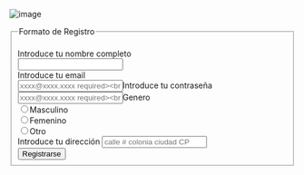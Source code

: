 ![image](https://user-images.githubusercontent.com/91554777/170103427-2b681a6e-05b6-49f3-834b-c188ebf12fbb.png)

<body>
  <form>
    <fieldset>
      <legend>Formato de Registro</legend><br>
      <label for="name">Introduce tu nombre completo</label><br>
      <input type="text" id="name" name="name" maxlenght="15" ><br>
      <label for="email">Introduce tu email</label><br>
      <input type="email" id="email" name="email" placeholder="xxxx@xxxx.xxxx required><br>
      <label for="password">Introduce tu contraseña</label><br> 
      <input type="email" id="email" name="email" placeholder="xxxx@xxxx.xxxx required><br>                     
      <label for="gender">Genero</label><br>
      <input type="radio" id="gender" name="gender" value="male">Masculino<br>
      <input type="radio" id="gender" name="gender" value="female">Femenino<br>
      <input type="radio" id="gender" name="gender" value="other">Otro<br> 
      <label for="adress">Introduce tu dirección</label>
      <input type="textarea" id="adress" name="adress" rows="2" cols="20" placeholder="calle # colonia ciudad CP"><br> 
      <input type="submit" value="Registrarse">
    </fieldset>  
  </form>  
</body>  
                                                               
